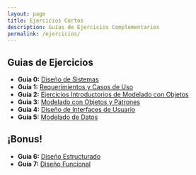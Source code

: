 ```yaml
---
layout: page
title: Ejercicios Cortos
description: Guías de Ejercicios Complementarios
permalink: /ejercicios/
---
```

## Guias de Ejercicios
- **Guia 0:** [Diseño de Sistemas]({{site.baseurl}}/ejercicios/guia-0)
- **Guia 1:** [Requerimientos y Casos de Uso]({{site.baseurl}}/ejercicios/guia-1)
- **Guia 2:** [Ejercicios Introductorios de Modelado con Objetos]({{site.baseurl}}/ejercicios/guia-2)
- **Guia 3:** [Modelado con Objetos y Patrones]({{site.baseurl}}/ejercicios/guia-3)
- **Guia 4:** [Diseño de Interfaces de Usuario]({{site.baseurl}}/ejercicios/guia-4)
- **Guia 5:** [Modelado de Datos]({{site.baseurl}}/ejercicios/guia-5)

## ¡Bonus!
- **Guia 6:** [Diseño Estructurado]({{site.baseurl}}/ejercicios/guia-6)
- **Guia 7:** [Diseño Funcional]({{site.baseurl}}/ejercicios/guia-7)